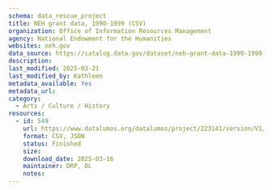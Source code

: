 ```yaml
---
schema: data_rescue_project 
title: NEH grant data, 1990-1999 (CSV)
organization: Office of Information Resources Management
agency: National Endowment for the Humanities
websites: neh.gov
data_source: https://catalog.data.gov/dataset/neh-grant-data-1990-1999-csv
description: 
last_modified: 2025-03-21
last_modified_by: Kathleen
metadata_available: Yes
metadata_url: 
category:
  - Arts / Culture / History
resources:
  - id: 549
    url: https://www.datalumos.org/datalumos/project/223141/version/V1/view
    format: CSV, JSON
    status: Finished
    size: 
    download_date: 2025-03-16
    maintainer: DRP, DL
    notes: 
---
```

